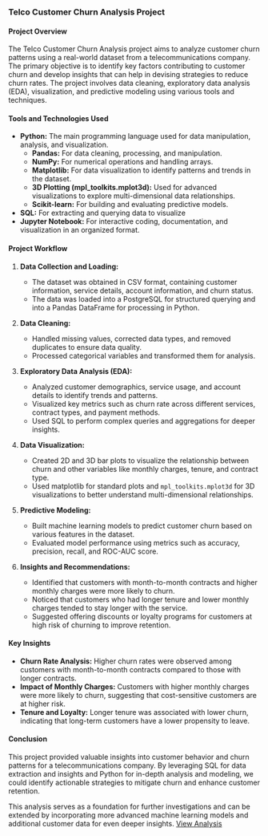 ### Telco Customer Churn Analysis Project

#### **Project Overview**
The Telco Customer Churn Analysis project aims to analyze customer churn patterns using a real-world dataset from a telecommunications company. The primary objective is to identify key factors contributing to customer churn and develop insights that can help in devising strategies to reduce churn rates. The project involves data cleaning, exploratory data analysis (EDA), visualization, and predictive modeling using various tools and techniques.

#### **Tools and Technologies Used**
- **Python:** The main programming language used for data manipulation, analysis, and visualization.
  - **Pandas:** For data cleaning, processing, and manipulation.
  - **NumPy:** For numerical operations and handling arrays.
  - **Matplotlib:** For data visualization to identify patterns and trends in the dataset.
  - **3D Plotting (mpl_toolkits.mplot3d):** Used for advanced visualizations to explore multi-dimensional data relationships.
  - **Scikit-learn:** For building and evaluating predictive models.
- **SQL:** For extracting and querying data to visualize
- **Jupyter Notebook:** For interactive coding, documentation, and visualization in an organized format.

#### **Project Workflow**
1. **Data Collection and Loading:**
   - The dataset was obtained in CSV format, containing customer information, service details, account information, and churn status.
   - The data was loaded into a PostgreSQL for structured querying and into a Pandas DataFrame for processing in Python.

2. **Data Cleaning:**
   - Handled missing values, corrected data types, and removed duplicates to ensure data quality.
   - Processed categorical variables and transformed them for analysis.

3. **Exploratory Data Analysis (EDA):**
   - Analyzed customer demographics, service usage, and account details to identify trends and patterns.
   - Visualized key metrics such as churn rate across different services, contract types, and payment methods.
   - Used SQL to perform complex queries and aggregations for deeper insights.

4. **Data Visualization:**
   - Created 2D and 3D bar plots to visualize the relationship between churn and other variables like monthly charges, tenure, and contract type.
   - Used matplotlib for standard plots and `mpl_toolkits.mplot3d` for 3D visualizations to better understand multi-dimensional relationships.

5. **Predictive Modeling:**
   - Built machine learning models to predict customer churn based on various features in the dataset.
   - Evaluated model performance using metrics such as accuracy, precision, recall, and ROC-AUC score.

6. **Insights and Recommendations:**
   - Identified that customers with month-to-month contracts and higher monthly charges were more likely to churn.
   - Noticed that customers who had longer tenure and lower monthly charges tended to stay longer with the service.
   - Suggested offering discounts or loyalty programs for customers at high risk of churning to improve retention.

#### **Key Insights**
- **Churn Rate Analysis:** Higher churn rates were observed among customers with month-to-month contracts compared to those with longer contracts.
- **Impact of Monthly Charges:** Customers with higher monthly charges were more likely to churn, suggesting that cost-sensitive customers are at higher risk.
- **Tenure and Loyalty:** Longer tenure was associated with lower churn, indicating that long-term customers have a lower propensity to leave.

#### **Conclusion**
This project provided valuable insights into customer behavior and churn patterns for a telecommunications company. By leveraging SQL for data extraction and insights and Python for in-depth analysis and modeling, we could identify actionable strategies to mitigate churn and enhance customer retention.

This analysis serves as a foundation for further investigations and can be extended by incorporating more advanced machine learning models and additional customer data for even deeper insights.
[View Analysis](visualizations.ipynb)
